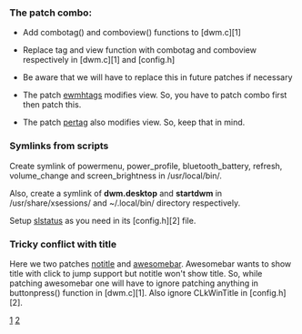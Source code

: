 ### The patch combo:

- Add combotag() and comboview() functions to [dwm.c][1]
- Replace tag and view function with combotag and comboview respectively in [dwm.c][1] and [config.h]
- Be aware that we will have to replace this in future patches if necessary

- The patch [ewmhtags](../../tree/master/patches/dwm-ewmhtags-6.2.diff) modifies view. So, you have to patch combo first then patch this.
- The patch [pertag](../../tree/master/patches/dwm-pertag-20200914-61bb8b2.diff) also modifies view. So, keep that in mind.

### Symlinks from scripts

Create symlink of powermenu, power_profile, bluetooth_battery, refresh, volume_change and screen_brightness in /usr/local/bin/.

Also, create a symlink of **dwm.desktop** and **startdwm** in /usr/share/xsessions/ and ~/.local/bin/ directory respectively.

Setup [slstatus](../../tree/master/slstatus-1.0) as you need in its [config.h][2] file.

### Tricky conflict with title

Here we two patches [notitle](../../tree/master/patches/dwm-notitle-20210715-138b405.diff) and [awesomebar](../../tree/master/patches/dwm-awesomebar-20230431-6.4.diff).
Awesomebar wants to show title with click to jump support but notitle won't show title.
So, while patching awesomebar one will have to ignore patching anything in buttonpress() function in [dwm.c][1].
Also ignore CLkWinTitle in [config.h][2].

[1](../master/dwm.c)
[2](../master/config.h)
